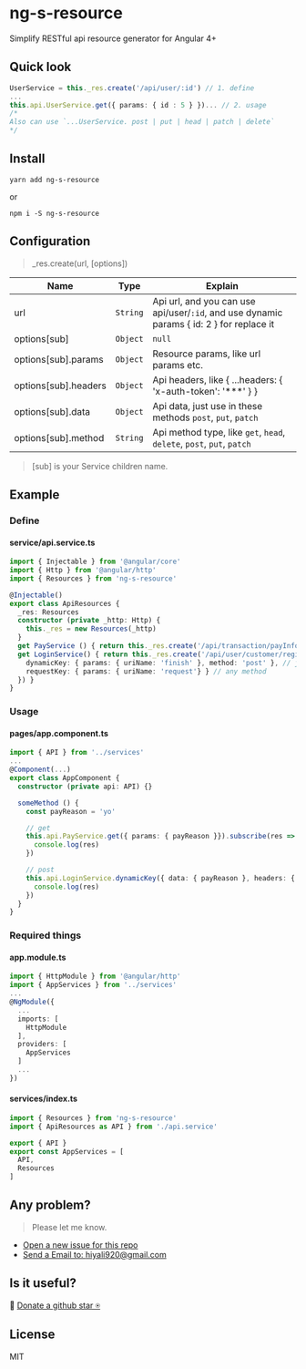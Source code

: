 # ng-s-resource
Simplify RESTful api resource generator for Angular 4+

## Quick look
```typescript
UserService = this._res.create('/api/user/:id') // 1. define
...
this.api.UserService.get({ params: { id : 5 } })... // 2. usage
/*
Also can use `...UserService. post | put | head | patch | delete`
*/
```

## Install
```shell
yarn add ng-s-resource
```
or
```
npm i -S ng-s-resource
```

## Configuration
> _res.create(url, [options])

| Name                 | Type            | Explain                                       |
| -------------------- | --------------- | --------------------------------------------- |
| url                  | `String`        | Api url, and you can use api/user/`:id`, and use dynamic params { id: 2 } for replace it |
| options[sub]         | `Object`|`null` | Resource options                              |
| options[sub].params  | `Object`        | Resource params, like url params etc.         |
| options[sub].headers | `Object`        | Api headers, like { ...headers: { 'x-auth-token': '***' } } |
| options[sub].data    | `Object`        | Api data, just use in these methods `post`, `put`, `patch` |
| options[sub].method  | `String`        | Api method type, like `get`, `head`, `delete`, `post`, `put`, `patch` |

> [sub] is your Service children name.

## Example
### Define
#### service/api.service.ts
```typescript
import { Injectable } from '@angular/core'
import { Http } from '@angular/http'
import { Resources } from 'ng-s-resource'

@Injectable()
export class ApiResources {
  _res: Resources
  constructor (private _http: Http) {
    this._res = new Resources(_http)
  }
  get PayService () { return this._res.create('/api/transaction/payInfo/:payReason') } // any method
  get LoginService() { return this._res.create('/api/user/customer/registerOrLogin/:uriName', {
    dynamicKey: { params: { uriName: 'finish' }, method: 'post' }, // just post
    requestKey: { params: { uriName: 'request'} } // any method
  }) }
}
```

### Usage
#### pages/app.component.ts
```typescript
import { API } from '../services'
...
@Component(...)
export class AppComponent {
  constructor (private api: API) {}

  someMethod () {
    const payReason = 'yo'

    // get
    this.api.PayService.get({ params: { payReason }}).subscribe(res => {
      console.log(res)
    })

    // post
    this.api.LoginService.dynamicKey({ data: { payReason }, headers: { 'token': 'asdf' }}).subscribe(res => {
      console.log(res)
    })
  }
}
```

### Required things
#### app.module.ts
```typescript
import { HttpModule } from '@angular/http'
import { AppServices } from '../services'
...
@NgModule({
  ...
  imports: [
    HttpModule
  ],
  providers: [
    AppServices
  ]
  ...
})
```

#### services/index.ts
```typescript
import { Resources } from 'ng-s-resource'
import { ApiResources as API } from './api.service'

export { API }
export const AppServices = [
  API,
  Resources
]
```

## Any problem?

> Please let me know.
* [Open a new issue for this repo](https://github.com/hiyali/ng-s-resource/issues)
* [Send a Email to: hiyali920@gmail.com](mailto:hiyali920@gmail.com)

## Is it useful?

🌚 [Donate a github star ⍟](https://github.com/hiyali/ng-s-resource)

## License

MIT
